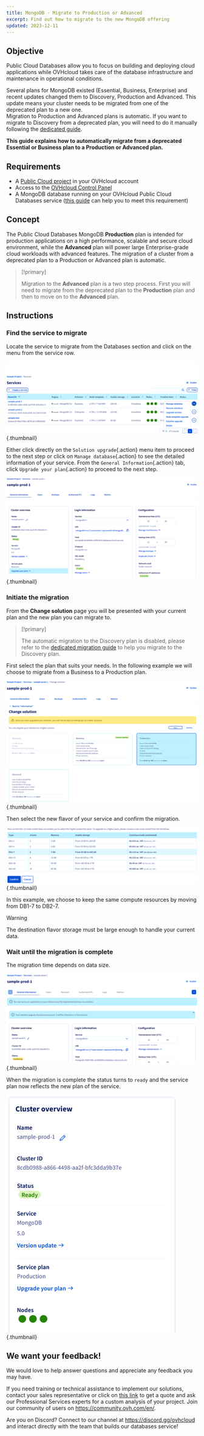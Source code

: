 ```yaml
---
title: MongoDB - Migrate to Production or Advanced
excerpt: Find out how to migrate to the new MongoDB offering
updated: 2023-12-11
---
```


## Objective

Public Cloud Databases allow you to focus on building and deploying cloud applications while OVHcloud takes care of the database infrastructure and maintenance in operational conditions. 

Several plans for MongoDB existed (Essential, Business, Enterprise) and recent updates changed them to Discovery, Production and Advanced.
This update means your cluster needs to be migrated from one of the deprecated plan to a new one.<br>
Migration to Production and Advanced plans is automatic. If you want to migrate to Discovery from a deprecated plan, you will need to do it manually following the [dedicated guide](/pages/public_cloud/public_cloud_databases/mongodb_11_howto_migrate_to_discovery).

**This guide explains how to automatically migrate from a deprecated Essential or Business plan to a Production or Advanced plan.**

## Requirements

- A [Public Cloud project](https://www.ovhcloud.com/en-sg/public-cloud/) in your OVHcloud account
- Access to the [OVHcloud Control Panel](https://ca.ovh.com/auth/?action=gotomanager&from=https://www.ovh.com/sg/&ovhSubsidiary=sg)
- A MongoDB database running on your OVHcloud Public Cloud Databases service ([this guide](/pages/public_cloud/public_cloud_databases/databases_01_order_control_panel) can help you to meet this requirement)

## Concept

The Public Cloud Databases MongoDB **Production** plan is intended for production applications on a high performance, scalable and secure cloud environment, while the **Advanced** plan will power large Enterprise-grade cloud workloads with advanced features.
The migration of a cluster from a deprecated plan to a Production or Advanced plan is automatic.

> [!primary]
>
> Migration to the **Advanced** plan is a two step process. First you will need to migrate from the deprecated plan to the **Production** plan and then to move on to the **Advanced** plan.
>

## Instructions

### Find the service to migrate

Locate the service to migrate from the Databases section and click on the menu from the service row.

![Service list](images/service-list.png){.thumbnail}

Either click directly on the `Solution upgrade`{.action} menu item to proceed to the next step or click on `Manage database`{.action} to see the detailed information of your service. From the `General Information`{.action} tab, click `Upgrade your plan`{.action} to proceed to the next step.

![General information](images/general-information.png){.thumbnail}

### Initiate the migration

From the **Change solution** page you will be presented with your current plan and the new plan you can migrate to.

> [!primary]
>
> The automatic migration to the Discovery plan is disabled, please refer to the [dedicated migration guide](/pages/public_cloud/public_cloud_databases/mongodb_11_howto_migrate_to_discovery) to help you migrate to the Discovery plan.
>

First select the plan that suits your needs. In the following example we will choose to migrate from a Business to a Production plan.

![Change solution](images/change-solution.png){.thumbnail}

Then select the new flavor of your service and confirm the migration.

![Choose flavor](images/choose-flavor.png){.thumbnail}

In this example, we choose to keep the same compute resources by moving from DB1-7 to DB2-7.

> [!warning]
>
> The destination flavor storage must be large enough to handle your current data.
>

### Wait until the migration is complete

The migration time depends on data size.

![Migration in progress](images/migration-in-progress.png){.thumbnail}

When the migration is complete the status turns to `ready` and the service plan now reflects the new plan of the service.

![Migration complete](images/migration-complete.png){.thumbnail}

## We want your feedback!

We would love to help answer questions and appreciate any feedback you may have.

If you need training or technical assistance to implement our solutions, contact your sales representative or click on [this link](https://www.ovhcloud.com/en-sg/professional-services/) to get a quote and ask our Professional Services experts for a custom analysis of your project. Join our community of users on <https://community.ovh.com/en/>.

Are you on Discord? Connect to our channel at <https://discord.gg/ovhcloud> and interact directly with the team that builds our databases service!
